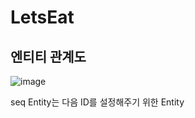 # LetsEat

## 엔티티 관계도
![image](https://github.com/let-s-eat-together/lets-eat-backend/assets/44187050/cad58ee1-6a47-4da5-8bda-d906a7495268)

seq Entity는 다음 ID를 설정해주기 위한 Entity


